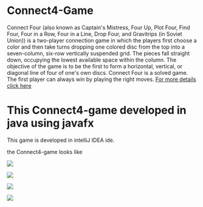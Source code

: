 # Connect4-Game
Connect Four (also known as Captain's Mistress, Four Up, Plot Four, Find Four, Four in a Row, Four in a Line, Drop Four, and
Gravitrips (in Soviet Union)) is a two-player connection game in which the players first choose a color and then take turns 
dropping one colored disc from the top into a seven-column, six-row vertically suspended grid. The pieces fall straight down, 
occupying the lowest available space within the column. The objective of the game is to be the first to form a horizontal, 
vertical, or diagonal line of four of one's own discs. Connect Four is a solved game. The first player can always win by 
playing the right moves.
<a href="https://en.wikipedia.org/wiki/Connect_Four">For more details click here</a>

# This Connect4-game developed in java using javafx

This game is developed in intelliJ IDEA ide.

the Connect4-game looks like

![](image/Screenshot(1).png)

![](image/Screenshot(2).png)

![](image/Screenshot(3).png)

![](image/Screenshot(4).png)
